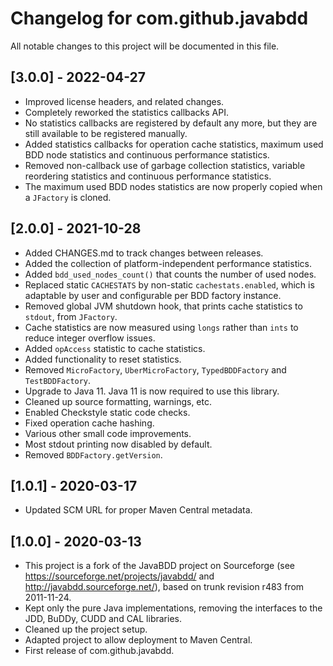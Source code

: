 # Changelog for com.github.javabdd

All notable changes to this project will be documented in this file.

## [3.0.0] - 2022-04-27

* Improved license headers, and related changes.
* Completely reworked the statistics callbacks API.
* No statistics callbacks are registered by default any more, but they are still available to be registered manually.
* Added statistics callbacks for operation cache statistics, maximum used BDD node statistics and continuous performance statistics.
* Removed non-callback use of garbage collection statistics, variable reordering statistics and continuous performance statistics.
* The maximum used BDD nodes statistics are now properly copied when a `JFactory` is cloned.

## [2.0.0] - 2021-10-28
* Added CHANGES.md to track changes between releases.
* Added the collection of platform-independent performance statistics.
* Added `bdd_used_nodes_count()` that counts the number of used nodes.
* Replaced static `CACHESTATS` by non-static `cachestats.enabled`, which is adaptable by user and configurable per BDD factory instance.
* Removed global JVM shutdown hook, that prints cache statistics to `stdout`, from `JFactory`.
* Cache statistics are now measured using `longs` rather than `ints` to reduce integer overflow issues.
* Added `opAccess` statistic to cache statistics.
* Added functionality to reset statistics.
* Removed `MicroFactory`, `UberMicroFactory`, `TypedBDDFactory` and `TestBDDFactory`.
* Upgrade to Java 11. Java 11 is now required to use this library.
* Cleaned up source formatting, warnings, etc.
* Enabled Checkstyle static code checks.
* Fixed operation cache hashing.
* Various other small code improvements.
* Most stdout printing now disabled by default.
* Removed `BDDFactory.getVersion`.

## [1.0.1] - 2020-03-17
* Updated SCM URL for proper Maven Central metadata.

## [1.0.0] - 2020-03-13
* This project is a fork of the JavaBDD project on Sourceforge (see https://sourceforge.net/projects/javabdd/ and http://javabdd.sourceforge.net/), based on trunk revision r483 from 2011-11-24.
* Kept only the pure Java implementations, removing the interfaces to the JDD, BuDDy, CUDD and CAL libraries.
* Cleaned up the project setup.
* Adapted project to allow deployment to Maven Central.
* First release of com.github.javabdd.
